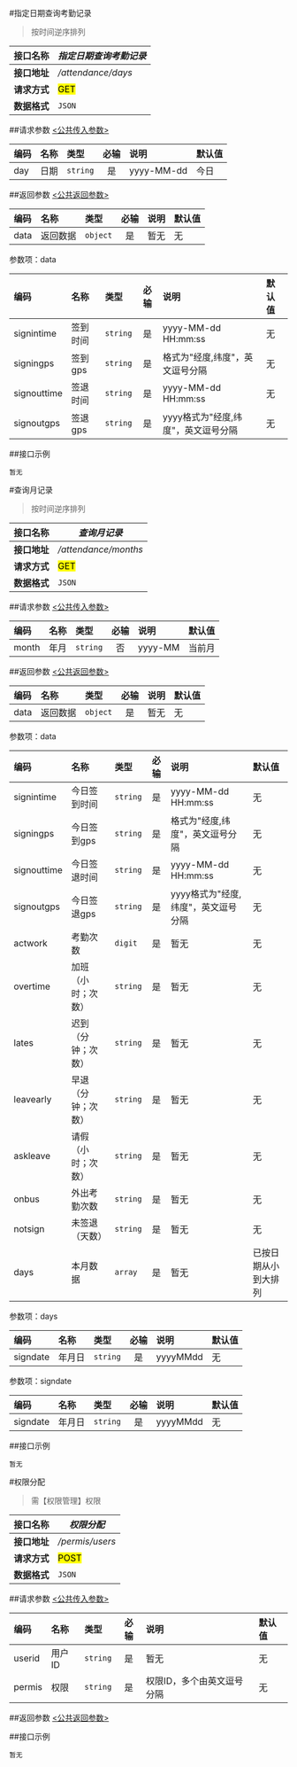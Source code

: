 #指定日期查询考勤记录
>按时间逆序排列

| 接口名称 | *指定日期查询考勤记录* |
| -- | -- |
| **接口地址** | */attendance/days* |
| **请求方式** | <mark>GET</mark> |
| **数据格式** | <code>JSON</code> |


##请求参数
[<公共传入参数>](../README.md)  

|编码|名称|类型|必输|说明|默认值|
|:---|:---|:---|:--:|:---|:-----|
|day|日期|<code>string</code>|是|yyyy-MM-dd|今日|


##返回参数
[<公共返回参数>](../README.md)

|编码|名称|类型|必输|说明|默认值|
|:---|:---|:---|:--:|:---|:-----|
|data|返回数据|<code>object</code>|是|暂无|无|

参数项：data

|编码|名称|类型|必输|说明|默认值|
|:---|:---|:---|:--:|:---|:-----|
|signintime|签到时间|<code>string</code>|是|yyyy-MM-dd HH:mm:ss|无|
|signingps|签到gps|<code>string</code>|是|格式为"经度,纬度"，英文逗号分隔|无|
|signouttime|签退时间|<code>string</code>|是|yyyy-MM-dd HH:mm:ss|无|
|signoutgps|签退gps|<code>string</code>|是|yyyy格式为"经度,纬度"，英文逗号分隔|无|

##接口示例

```
暂无
```


#查询月记录
>按时间逆序排列

| 接口名称 | *查询月记录* |
| -- | -- |
| **接口地址** | */attendance/months* |
| **请求方式** | <mark>GET</mark> |
| **数据格式** | <code>JSON</code> |


##请求参数
[<公共传入参数>](../README.md)  

|编码|名称|类型|必输|说明|默认值|
|:---|:---|:---|:--:|:---|:-----|
|month|年月|<code>string</code>|否|yyyy-MM|当前月|


##返回参数
[<公共返回参数>](../README.md)

|编码|名称|类型|必输|说明|默认值|
|:---|:---|:---|:--:|:---|:-----|
|data|返回数据|<code>object</code>|是|暂无|无|

参数项：data

|编码|名称|类型|必输|说明|默认值|
|:---|:---|:---|:--:|:---|:-----|
|signintime|今日签到时间|<code>string</code>|是|yyyy-MM-dd HH:mm:ss|无|
|signingps|今日签到gps|<code>string</code>|是|格式为"经度,纬度"，英文逗号分隔|无|
|signouttime|今日签退时间|<code>string</code>|是|yyyy-MM-dd HH:mm:ss|无|
|signoutgps|今日签退gps|<code>string</code>|是|yyyy格式为"经度,纬度"，英文逗号分隔|无|
|actwork|考勤次数|<code>digit</code>|是|暂无|无|
|overtime|加班（小时；次数）|<code>string</code>|是|暂无|无|
|lates|迟到（分钟；次数）|<code>string</code>|是|暂无|无|
|leavearly|早退（分钟；次数）|<code>string</code>|是|暂无|无|
|askleave|请假（小时；次数）|<code>string</code>|是|暂无|无|
|onbus|外出考勤次数|<code>string</code>|是|暂无|无|
|notsign|未签退（天数）|<code>string</code>|是|暂无|无|
|days|本月数据|<code>array</code>|是|暂无|已按日期从小到大排列|

参数项：days

|编码|名称|类型|必输|说明|默认值|
|:---|:---|:---|:--:|:---|:-----|
|signdate|年月日|<code>string</code>|是|yyyyMMdd|无|


参数项：signdate

|编码|名称|类型|必输|说明|默认值|
|:---|:---|:---|:--:|:---|:-----|
|signdate|年月日|<code>string</code>|是|yyyyMMdd|无|

##接口示例

```
暂无
```



#权限分配
>需【权限管理】权限

| 接口名称 | *权限分配* |
| -- | -- |
| **接口地址** | */permis/users* |
| **请求方式** | <mark>POST</mark> |
| **数据格式** | <code>JSON</code> |


##请求参数
[<公共传入参数>](../README.md)  


|编码|名称|类型|必输|说明|默认值|
|:---|:---|:---|:--:|:---|:-----|
|userid|用户ID|<code>string</code>|是|暂无|无|
|permis|权限|<code>string</code>|是|权限ID，多个由英文逗号分隔|无|

##返回参数
[<公共返回参数>](../README.md)

##接口示例

```
暂无
```




